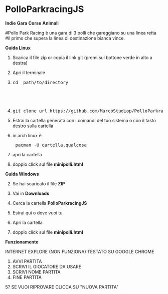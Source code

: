 
<h1>PolloParkracingJS</h1>


<b>Indie</b> 
<b>Gara</b> 
<b>Corse</b> 
<b>Animali</b>

<p>#Pollo Park Racing è una gara di 3 polli che gareggiano su una linea retta<br>
#il primo che supera la linea di destinazione bianca vince.</p>


<b>Guida Linux</b>

1) Scarica il file zip or copia il link git (premi sul bottone verde in alto a destra)

2) Apri il terminale
 
3) <pre>cd  path/to/directory<pre>  

4) <pre>git clone url https://github.com/MarcoStudiop/PolloParkracingJS.git</pre>
 
5) Estrai la cartella generata con i comandi del tuo sistema o con il tasto destro sulla cartella

6) in arch linux è <pre> pacman -U cartella.qualcosa</pre>

7) apri la cartella

8) doppio click sul file <b>minipolli.html</b>


<b>Guida Windows</b>

2) Se hai scaricato il file <b>ZIP</b> 

3) Vai in <b> Downloads </b> 

4) Cerca la cartella <b> PolloParkracingJS </b>

5) Estrai qui o dove vuoi tu

6) Apri la cartella 

7) doppio click sul file <b>minipolli.html</b>


<b> Funzionamento </b>

INTERNET EXPLORE (NON FUNZIONA)
TESTATO SU GOOGLE CHROME

1) AVVI PARTITA
2) SCRIVI IL GIOCATORE DA USARE
3) SCRIVI NOME PARTITA
4) FINE PARTITA

5? SE VUOI RIPROVARE  CLICCA SU "NUOVA PARTITA"
